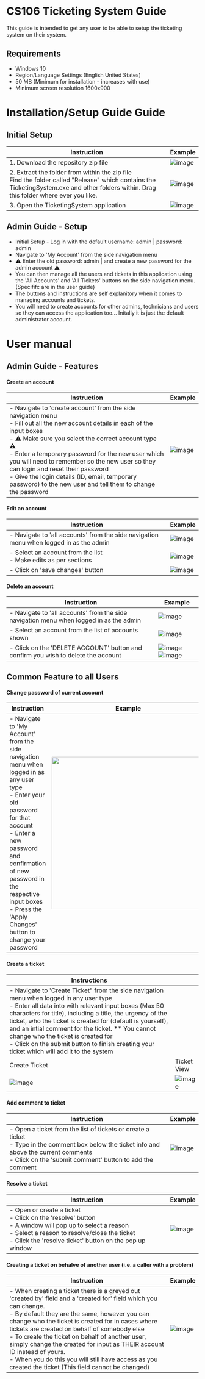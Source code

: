 # CS106 Ticketing System Guide

This guide is intended to get any user to be able to setup the ticketing system on their system.

## Requirements
- Windows 10
- Region/Language Settings (English United States)
- 50 MB (Minimum for installation - increases with use)
- Minimum screen resolution 1600x900

# Installation/Setup Guide Guide

## Initial Setup
| Instruction     | Example |
| ---      | ---       |
| 1. Download the repository zip file | ![image](https://github.com/ilexl/CS106/assets/109491531/f15162f2-e60d-43de-8e05-7bde7dd8f80e) |
| 2. Extract the folder from within the zip file</br>Find the folder called "Release" which contains the TicketingSystem.exe and other folders within. Drag this folder where ever you like.<br />| ![image](https://github.com/ilexl/CS106/assets/109491531/1e77c635-bef1-40d6-ba7a-2dd27899fbe6) |
| 3. Open the TicketingSystem application | ![image](https://github.com/ilexl/CS106/assets/109491531/1c0a1f1b-33c1-4398-932b-aef669866312) |

## Admin Guide - Setup
- Initial Setup - Log in with the default username: admin | password: admin
- Navigate to 'My Account' from the side navigation menu
- :warning: Enter the old password: admin | and create a new password for the admin account :warning:
- You can then manage all the users and tickets in this application using the 'All Accounts' and 'All Tickets' buttons on the side navigation menu. (Specififc are in the user guide)
- The buttons and instructions are self explanitory when it comes to managing accounts and tickets.
- You will need to create accounts for other admins, technicians and users so they can access the application too... Initally it is just the default administrator account.

# User manual 

## Admin Guide - Features
#### Create an account
| Instruction     | Example |
| ---      | ---       |
| - Navigate to 'create account' from the side navigation menu</br>- Fill out all the new account details in each of the input boxes</br>- :warning: Make sure you select the correct account type :warning:</br>- Enter a temporary password for the new user which you will need to remember so the new user so they can login and reset their password</br>- Give the login details (ID, email, temporary password) to the new user and tell them to change the password | ![image](https://github.com/ilexl/CS106/assets/109491531/0a01481d-eaf4-4de1-bb24-7e80a0c62296) |

#### Edit an account
| Instruction     | Example |
| ---      | ---       |
| - Navigate to 'all accounts' from the side navigation menu when logged in as the admin | ![image](https://github.com/ilexl/CS106/assets/109491531/61ddb2dd-744a-4839-a755-6a879eb0f3ea) |
| - Select an account from the list </br>- Make edits as per sections | ![image](https://github.com/ilexl/CS106/assets/109491531/d0c63cf5-1664-4a2f-9ec8-dce601ce03f6) |
| - Click on 'save changes' button | ![image](https://github.com/ilexl/CS106/assets/109491531/d4187a39-363a-4a9b-9300-6311e21b17e3) |

#### Delete an account
| Instruction     | Example |
| ---      | ---       |
| - Navigate to 'all accounts' from the side navigation menu when logged in as the admin | ![image](https://github.com/ilexl/CS106/assets/109491531/61ddb2dd-744a-4839-a755-6a879eb0f3ea) |
| - Select an account from the list of accounts shown </br> | ![image](https://github.com/ilexl/CS106/assets/109491531/d0c63cf5-1664-4a2f-9ec8-dce601ce03f6) |
| - Click on the 'DELETE ACCOUNT' button and confirm you wish to delete the account | ![image](https://github.com/ilexl/CS106/assets/109491531/7ef18f1a-bcd8-415f-8159-ae231dc6b8f8) ![image](https://github.com/ilexl/CS106/assets/109491531/4ea616c6-2f4f-4b77-8175-cfdc5be16d43) |

## Common Feature to all Users
#### Change password of current account
| Instruction     | Example |
| ---      | ---       |
| - Navigate to 'My Account' from the side navigation menu when logged in as any user type</br>- Enter your old password for that account</br>- Enter a new password and confirmation of new password in the respective input boxes</br>- Press the 'Apply Changes' button to change your password | <img src="https://github.com/ilexl/CS106/assets/109491531/ef49019b-a7c3-4868-90ab-7f3fd5282466" height="400" /> |

#### Create a ticket
| Instructions | |
| --- | --- |
| - Navigate to 'Create Ticket" from the side navigation menu when logged in any user type </br>- Enter all data into with relevant input boxes (Max 50 characters for title), including a title, the urgency of the ticket, who the ticket is created for (default is yourself), and an intial comment for the ticket. ** You cannot change who the ticket is created for </br>- Click on the submit button to finish creating your ticket which will add it to the system |   |
| Create Ticket     | Ticket View |
| ![image](https://github.com/ilexl/CS106/assets/109491531/a4b853f9-bdfc-49bf-9a82-a854aaae6f0f)  | ![image](https://github.com/ilexl/CS106/assets/109491531/070cb344-ab04-49d8-8da5-dc3711111969)         |

#### Add comment to ticket
| Instruction     | Example |
| ---      | ---       |
| - Open a ticket from the list of tickets or create a ticket </br> - Type in the comment box below the ticket info and above the current comments</br> - Click on the 'submit comment' button to add the comment | ![image](https://github.com/ilexl/CS106/assets/109491531/c4ff46ed-14e0-4afa-9211-107bac85b23f) |

#### Resolve a ticket
| Instruction     | Example |
| ---      | ---       |
| - Open or create a ticket </br> - Click on the 'resolve' button </br> - A window will pop up to select a reason </br> - Select a reason to resolve/close the ticket </br> - Click the 'resolve ticket' button on the pop up window | ![image](https://github.com/ilexl/CS106/assets/109491531/18348647-f9ca-4b8c-8e7b-4012c2669d40) |

  
#### Creating a ticket on behalve of another user (i.e. a caller with a problem)
| Instruction     | Example |
| ---      | ---       |
| - When creating a ticket there is a greyed out 'created by' field and a 'created for' field which you can change. </br> - By default they are the same, however you can change who the ticket is created for in cases where tickets are created on behalf of somebody else </br> - To create the ticket on behalf of another user, simply change the created for input as THEIR account ID instead of yours. </br> - When you do this you will still have access as you created the ticket (This field cannot be changed) | ![image](https://github.com/ilexl/CS106/assets/109491531/f5947b8c-be68-4619-812f-e429eaed263f) |


